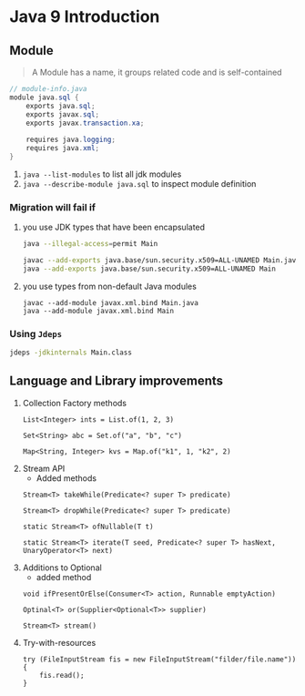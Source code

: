 # Java 9 Introduction

## Module
> A Module has a name, it groups related code and is self-contained

```java
// module-info.java
module java.sql {
    exports java.sql;
    exports javax.sql;
    exports javax.transaction.xa;
    
    requires java.logging;
    requires java.xml;
}
```

1. `java --list-modules` to list all jdk modules
2. `java --describe-module java.sql` to inspect module definition

### Migration will fail if
1. you use JDK types that have been encapsulated
    ```bash
    java --illegal-access=permit Main
    ```
    ```bash
    javac --add-exports java.base/sun.security.x509=ALL-UNAMED Main.java
    java --add-exports java.base/sun.security.x509=ALL-UNAMED Main
    ```
2. you use types from non-default Java modules
    ```
    javac --add-module javax.xml.bind Main.java
    java --add-module javax.xml.bind Main
    ```

### Using `Jdeps`
```bash
jdeps -jdkinternals Main.class
```

## Language and Library improvements

1. Collection Factory methods
    ```
    List<Integer> ints = List.of(1, 2, 3)

    Set<String> abc = Set.of("a", "b", "c")

    Map<String, Integer> kvs = Map.of("k1", 1, "k2", 2)
    ```
2. Stream API
    - Added methods
    ```
    Stream<T> takeWhile(Predicate<? super T> predicate)

    Stream<T> dropWhile(Predicate<? super T> predicate)

    static Stream<T> ofNullable(T t)

    static Stream<T> iterate(T seed, Predicate<? super T> hasNext, UnaryOperator<T> next)
    ```
3. Additions to Optional
    - added method
    ```
    void ifPresentOrElse(Consumer<T> action, Runnable emptyAction)

    Optinal<T> or(Supplier<Optional<T>> supplier)

    Stream<T> stream()
    ```
4. Try-with-resources
    ```
    try (FileInputStream fis = new FileInputStream("filder/file.name")) {
        fis.read();
    }
    ```